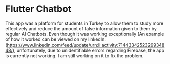 # Flutter Chatbot

This app was a platform for students in Turkey to allow them to study more effectively and reduce the amount of false information given to them by regular AI Chatbots.
Even though it was working exceptionally (An example of how it worked can be viewed on my linkedIn: (https://www.linkedin.com/feed/update/urn:li:activity:7144334252329934848/), unfortunately, due to unidentifiable errors regarding Firebase, the app is currently not working. I am still working on it to fix the problem.


